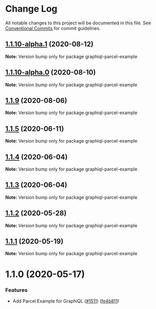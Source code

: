 # Change Log

All notable changes to this project will be documented in this file.
See [Conventional Commits](https://conventionalcommits.org) for commit guidelines.

## [1.1.10-alpha.1](https://github.com/graphql/graphiql/compare/graphiql-parcel-example@1.1.10-alpha.0...graphiql-parcel-example@1.1.10-alpha.1) (2020-08-12)

**Note:** Version bump only for package graphiql-parcel-example

## [1.1.10-alpha.0](https://github.com/graphql/graphiql/compare/graphiql-parcel-example@1.1.9...graphiql-parcel-example@1.1.10-alpha.0) (2020-08-10)

**Note:** Version bump only for package graphiql-parcel-example

## [1.1.9](https://github.com/graphql/graphiql/compare/graphiql-parcel-example@1.1.5...graphiql-parcel-example@1.1.9) (2020-08-06)

**Note:** Version bump only for package graphiql-parcel-example

## [1.1.5](https://github.com/graphql/graphiql/compare/graphiql-parcel-example@1.1.4...graphiql-parcel-example@1.1.5) (2020-06-11)

**Note:** Version bump only for package graphiql-parcel-example

## [1.1.4](https://github.com/graphql/graphiql/compare/graphiql-parcel-example@1.1.3...graphiql-parcel-example@1.1.4) (2020-06-04)

**Note:** Version bump only for package graphiql-parcel-example

## [1.1.3](https://github.com/graphql/graphiql/compare/graphiql-parcel-example@1.1.2...graphiql-parcel-example@1.1.3) (2020-06-04)

**Note:** Version bump only for package graphiql-parcel-example

## [1.1.2](https://github.com/graphql/graphiql/compare/graphiql-parcel-example@1.1.1...graphiql-parcel-example@1.1.2) (2020-05-28)

**Note:** Version bump only for package graphiql-parcel-example

## [1.1.1](https://github.com/graphql/graphiql/compare/graphiql-parcel-example@1.1.0...graphiql-parcel-example@1.1.1) (2020-05-19)

**Note:** Version bump only for package graphiql-parcel-example

# 1.1.0 (2020-05-17)

### Features

- Add Parcel Example for GraphiQL ([#1511](https://github.com/graphql/graphiql/issues/1511)) ([fe4b811](https://github.com/graphql/graphiql/commit/fe4b811876838cabdf545a6034ad12bc33e044b2))
